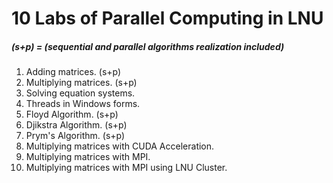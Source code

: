 # 10 Labs of Parallel Computing in LNU
##### (s+p) = (sequential and parallel algorithms realization included)
1. Adding matrices. (s+p)
2. Multiplying matrices. (s+p)
3. Solving equation systems.
4. Threads in Windows forms. 
5. Floyd Algorithm. (s+p)
6. Djikstra Algorithm. (s+p)
7. Prym's Algorithm. (s+p)
8. Multiplying matrices with CUDA Acceleration.
9. Multiplying matrices with MPI.
10. Multiplying matrices with MPI using LNU Cluster.
